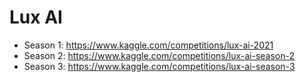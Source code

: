 # Lux AI

* Season 1: https://www.kaggle.com/competitions/lux-ai-2021
* Season 2: https://www.kaggle.com/competitions/lux-ai-season-2
* Season 3: https://www.kaggle.com/competitions/lux-ai-season-3
